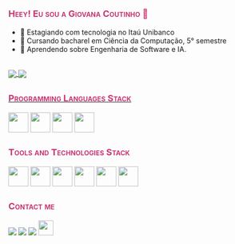 <p style="color: #C83775; font-size: 18px; font-variant: small-caps"><b>Heey! Eu sou a Giovana Coutinho 👋</b></p>

- 🔭 Estagiando com tecnologia no Itaú Unibanco
- 🌱 Cursando bacharel em Ciência da Computação, 5° semestre
- 🚀 Aprendendo sobre Engenharia de Software e IA.

<br>

<div>
 
  <a href="https://github.com/gihcout">
  <img align="center" src="https://github-readme-stats.vercel.app/api?username=gihcout&show_icons=true&theme=radical&rank_icon=github">
  <img align="center" src="https://github-readme-stats.vercel.app/api/top-langs/?username=gihcout&hide_progress=false&layout=compact&theme=radical">
  
</div>
    
##

<div>

<p style="color: #C83775; font-size: 18px; font-variant: small-caps"><b>Programming Languages Stack</b></p>

  [<img align="center" heigt="30" width="40" src="https://cdn.jsdelivr.net/gh/devicons/devicon/icons/cplusplus/cplusplus-original.svg" />](https://github.com/gihcout/c-/blob/main/README.md)
  [<img align="center" heigt="30" width="40" src="https://cdn.jsdelivr.net/gh/devicons/devicon/icons/python/python-original.svg" />](https://github.com/gihcout/python)
  [<img align="center" heigt="30" width="40" src="https://cdn.jsdelivr.net/gh/devicons/devicon@latest/icons/java/java-original.svg"/>](https://github.com/gihcout/Java)
  [<img align="center" heigt="30" width="40" src="https://github.com/gihcout/gihcout/assets/112673878/6b330ca4-16b8-4f44-b54a-4e6683b5f1a0" />](https://github.com/gihcout/desenvolvimento_web)

</div>

##

<div>

<p style="color: #C83775; font-size: 18px; font-variant: small-caps"><b>Tools and Technologies Stack</b></p>

  [<img align="center" heigt="30" width="40" src="https://cdn.jsdelivr.net/gh/devicons/devicon/icons/arduino/arduino-original-wordmark.svg" />](https://github.com/gihcout/arduino/blob/main/README.md)
  <img align="center" heigt="30" width="40" src="https://cdn.jsdelivr.net/gh/devicons/devicon/icons/jupyter/jupyter-original-wordmark.svg" />
  <img align="center" heigt="30" width="40" src="https://cdn.jsdelivr.net/gh/devicons/devicon/icons/django/django-plain.svg" />
  <img align="center" heigt="30" width="40" src="https://cdn.jsdelivr.net/gh/devicons/devicon/icons/postgresql/postgresql-original-wordmark.svg" />
  <img align="center" heigt="30" width="40" src="https://cdn.jsdelivr.net/gh/devicons/devicon/icons/oracle/oracle-original.svg" />
  <img align="center" heigt="30" width="40" src="https://cdn.jsdelivr.net/gh/devicons/devicon/icons/mysql/mysql-plain-wordmark.svg" />
  
</div>

##

<div>

<p style="color: #C83775; font-size: 18px; font-variant: small-caps"><b>Contact me</b></p>

  <a href="https://www.linkedin.com/in/giovana-coutinho/" target="_blank"><img src="https://img.shields.io/badge/LinkedIn-0077B5?style=for-the-badge&logo=linkedin&logoColor=white"></a>
  <a href="mailto:ctnho1999@gmail.com" target="_blank"><img src="https://img.shields.io/badge/Gmail-D14836?style=for-the-badge&logo=gmail&logoColor=white"></a>
  <a href="mailto:giovana.ctnho@hotmail.com" target="_blank"><img src="https://img.shields.io/badge/Microsoft_Outlook-0078D4?style=for-the-badge&logo=microsoft-outlook&logoColor=white"></a>
  <a href="https://www.dio.me/users/ctnho1999" target="_blank"><img src="https://images.crunchbase.com/image/upload/c_pad,f_auto,q_auto:eco,dpr_1/r0rx7o4jm6jy2uvzt7xk" height=30></a>

</div>
